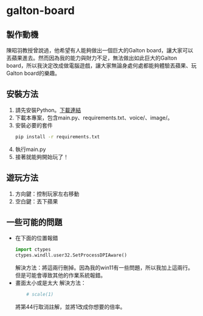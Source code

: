 # galton-board
## 製作動機
陳昭羽教授曾說過，他希望有人能夠做出一個巨大的Galton board，讓大家可以丟蘋果進去。然而因為我的能力與財力不足，無法做出如此巨大的Galton board，所以我決定改成做電腦遊戲，讓大家無論身處何處都能夠體驗丟蘋果、玩Galton board的樂趣。
## 安裝方法
1. 請先安裝Python。[下載連結](https://www.python.org/downloads/)
2. 下載本專案，包含main.py、requirements.txt、voice/、image/。
3. 安裝必要的套件
    ```bash
    pip install -r requirements.txt
    ```
4. 執行main.py
5. 接著就能夠開始玩了！
## 遊玩方法
1. 方向鍵：控制玩家左右移動
2. 空白鍵：丟下蘋果
## 一些可能的問題
- 在下面的位置報錯
    ```python
    import ctypes
    ctypes.windll.user32.SetProcessDPIAware()
    ```
    解決方法：將這兩行刪掉。因為我的win11有一些問題，所以我加上這兩行。但是可能會導致其他的作業系統報錯。
- 畫面太小或是太大
    解決方法：
    ```python
        # scale(1)
    ```
    將第44行取消註解，並將1改成你想要的倍率。


